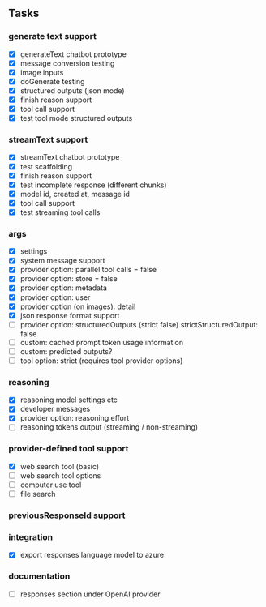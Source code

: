 ## Tasks

### generate text support

- [x] generateText chatbot prototype
- [x] message conversion testing
- [x] image inputs
- [x] doGenerate testing
- [x] structured outputs (json mode)
- [x] finish reason support
- [x] tool call support
- [x] test tool mode structured outputs

### streamText support

- [x] streamText chatbot prototype
- [x] test scaffolding
- [x] finish reason support
- [x] test incomplete response (different chunks)
- [x] model id, created at, message id
- [x] tool call support
- [x] test streaming tool calls

### args

- [x] settings
- [x] system message support
- [x] provider option: parallel tool calls = false
- [x] provider option: store = false
- [x] provider option: metadata
- [x] provider option: user
- [x] provider option (on images): detail
- [x] json response format support
- [ ] provider option: structuredOutputs (strict false) strictStructuredOutput: false
- [ ] custom: cached prompt token usage information
- [ ] custom: predicted outputs?
- [ ] tool option: strict (requires tool provider options)

### reasoning

- [x] reasoning model settings etc
- [x] developer messages
- [x] provider option: reasoning effort
- [ ] reasoning tokens output (streaming / non-streaming)

### provider-defined tool support

- [x] web search tool (basic)
- [ ] web search tool options
- [ ] computer use tool
- [ ] file search

### previousResponseId support

### integration

- [x] export responses language model to azure

### documentation

- [ ] responses section under OpenAI provider
